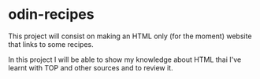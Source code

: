 # odin-recipes

This project will consist on making an HTML only (for the moment) website that links to some recipes.

In this project I will be able to show my knowledge about HTML thai I've learnt with TOP and other sources and to review it.